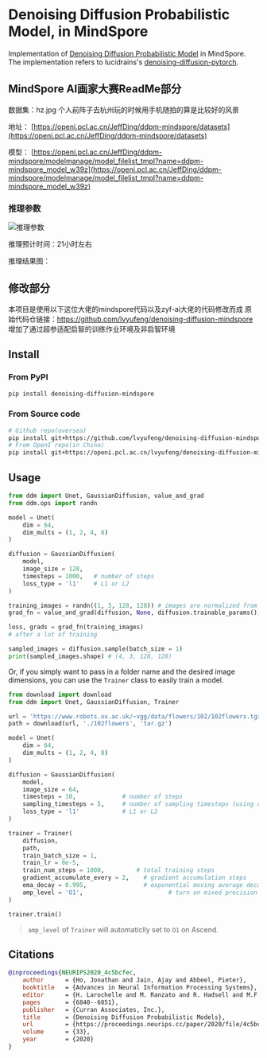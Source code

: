 # Denoising Diffusion Probabilistic Model, in MindSpore


Implementation of [Denoising Diffusion Probabilistic Model](https://arxiv.org/abs/2006.11239) in MindSpore. The implementation refers to lucidrains's [denoising-diffusion-pytorch](https://github.com/lucidrains/denoising-diffusion-pytorch).

## MindSpore AI画家大赛ReadMe部分

数据集：hz.jpg 个人前阵子去杭州玩的时候用手机随拍的算是比较好的风景 

地址：
[https://openi.pcl.ac.cn/JeffDing/ddpm-mindspore/datasets](https://openi.pcl.ac.cn/JeffDing/ddpm-mindspore/datasets)

模型：
[https://openi.pcl.ac.cn/JeffDing/ddpm-mindspore/modelmanage/model_filelist_tmpl?name=ddpm-mindspore_model_w39z](https://openi.pcl.ac.cn/JeffDing/ddpm-mindspore/modelmanage/model_filelist_tmpl?name=ddpm-mindspore_model_w39z)

### 推理参数
![推理参数]("./pic/推理参数.png")

推理预计时间：21小时左右

推理结果图：

## 修改部分
本项目是使用以下这位大佬的mindspore代码以及zyf-ai大佬的代码修改而成
原始代码仓链接：https://github.com/lvyufeng/denoising-diffusion-mindspore
增加了通过超参适配启智的训练作业环境及非启智环境


## Install


### From PyPI

```bash
pip install denoising-diffusion-mindspore
```

### From Source code

```bash
# Github repo(oversea)
pip install git+https://github.com/lvyufeng/denoising-diffusion-mindspore
# From OpenI repo(in China)
pip install git+https://openi.pcl.ac.cn/lvyufeng/denoising-diffusion-mindspore
```

## Usage

```python
from ddm import Unet, GaussianDiffusion, value_and_grad
from ddm.ops import randn

model = Unet(
    dim = 64,
    dim_mults = (1, 2, 4, 8)
)

diffusion = GaussianDiffusion(
    model,
    image_size = 128,
    timesteps = 1000,   # number of steps
    loss_type = 'l1'    # L1 or L2
)

training_images = randn((1, 3, 128, 128)) # images are normalized from 0 to 1
grad_fn = value_and_grad(diffusion, None, diffusion.trainable_params())

loss, grads = grad_fn(training_images)
# after a lot of training

sampled_images = diffusion.sample(batch_size = 1)
print(sampled_images.shape) # (4, 3, 128, 128)
```

Or, if you simply want to pass in a folder name and the desired image dimensions, you can use the `Trainer` class to easily train a model.

```python
from download import download
from ddm import Unet, GaussianDiffusion, Trainer

url = 'https://www.robots.ox.ac.uk/~vgg/data/flowers/102/102flowers.tgz'
path = download(url, './102flowers', 'tar.gz')

model = Unet(
    dim = 64,
    dim_mults = (1, 2, 4, 8)
)

diffusion = GaussianDiffusion(
    model,
    image_size = 64,
    timesteps = 10,             # number of steps
    sampling_timesteps = 5,     # number of sampling timesteps (using ddim for faster inference [see citation for ddim paper])
    loss_type = 'l1'            # L1 or L2
)

trainer = Trainer(
    diffusion,
    path,
    train_batch_size = 1,
    train_lr = 8e-5,
    train_num_steps = 1000,         # total training steps
    gradient_accumulate_every = 2,    # gradient accumulation steps
    ema_decay = 0.995,                # exponential moving average decay
    amp_level = 'O1',                        # turn on mixed precision
)

trainer.train()
```

> `amp_level` of `Trainer` will automaticlly set to `O1` on Ascend.

<!-- 

Samples and model checkpoints will be logged to `./results` periodically

## Multi-GPU Training

The `Trainer` class is now equipped with <a href="https://huggingface.co/docs/accelerate/accelerator">🤗 Accelerator</a>. You can easily do multi-gpu training in two steps using their `accelerate` CLI

At the project root directory, where the training script is, run

```python
$ accelerate config
```

Then, in the same directory

```python
$ accelerate launch train.py
```

## Miscellaneous

### 1D Sequence

By popular request, a 1D Unet + Gaussian Diffusion implementation. You will have to do the training code yourself

```python
import torch
from denoising_diffusion_pytorch import Unet1D, GaussianDiffusion1D

model = Unet1D(
    dim = 64,
    dim_mults = (1, 2, 4, 8),
    channels = 32
)

diffusion = GaussianDiffusion1D(
    model,
    seq_length = 128,
    timesteps = 1000,
    objective = 'pred_v'
)

training_seq = torch.randn(8, 32, 128) # features are normalized from 0 to 1
loss = diffusion(training_seq)
loss.backward()

# after a lot of training

sampled_seq = diffusion.sample(batch_size = 4)
sampled_seq.shape # (4, 32, 128)
``` -->

## Citations

```bibtex
@inproceedings{NEURIPS2020_4c5bcfec,
    author      = {Ho, Jonathan and Jain, Ajay and Abbeel, Pieter},
    booktitle   = {Advances in Neural Information Processing Systems},
    editor      = {H. Larochelle and M. Ranzato and R. Hadsell and M.F. Balcan and H. Lin},
    pages       = {6840--6851},
    publisher   = {Curran Associates, Inc.},
    title       = {Denoising Diffusion Probabilistic Models},
    url         = {https://proceedings.neurips.cc/paper/2020/file/4c5bcfec8584af0d967f1ab10179ca4b-Paper.pdf},
    volume      = {33},
    year        = {2020}
}
```
<!-- 
```bibtex
@InProceedings{pmlr-v139-nichol21a,
    title       = {Improved Denoising Diffusion Probabilistic Models},
    author      = {Nichol, Alexander Quinn and Dhariwal, Prafulla},
    booktitle   = {Proceedings of the 38th International Conference on Machine Learning},
    pages       = {8162--8171},
    year        = {2021},
    editor      = {Meila, Marina and Zhang, Tong},
    volume      = {139},
    series      = {Proceedings of Machine Learning Research},
    month       = {18--24 Jul},
    publisher   = {PMLR},
    pdf         = {http://proceedings.mlr.press/v139/nichol21a/nichol21a.pdf},
    url         = {https://proceedings.mlr.press/v139/nichol21a.html},
}
```

```bibtex
@inproceedings{kingma2021on,
    title       = {On Density Estimation with Diffusion Models},
    author      = {Diederik P Kingma and Tim Salimans and Ben Poole and Jonathan Ho},
    booktitle   = {Advances in Neural Information Processing Systems},
    editor      = {A. Beygelzimer and Y. Dauphin and P. Liang and J. Wortman Vaughan},
    year        = {2021},
    url         = {https://openreview.net/forum?id=2LdBqxc1Yv}
}
```

```bibtex
@article{Choi2022PerceptionPT,
    title   = {Perception Prioritized Training of Diffusion Models},
    author  = {Jooyoung Choi and Jungbeom Lee and Chaehun Shin and Sungwon Kim and Hyunwoo J. Kim and Sung-Hoon Yoon},
    journal = {ArXiv},
    year    = {2022},
    volume  = {abs/2204.00227}
}
```

```bibtex
@article{Karras2022ElucidatingTD,
    title   = {Elucidating the Design Space of Diffusion-Based Generative Models},
    author  = {Tero Karras and Miika Aittala and Timo Aila and Samuli Laine},
    journal = {ArXiv},
    year    = {2022},
    volume  = {abs/2206.00364}
}
```

```bibtex
@article{Song2021DenoisingDI,
    title   = {Denoising Diffusion Implicit Models},
    author  = {Jiaming Song and Chenlin Meng and Stefano Ermon},
    journal = {ArXiv},
    year    = {2021},
    volume  = {abs/2010.02502}
}
```

```bibtex
@misc{chen2022analog,
    title   = {Analog Bits: Generating Discrete Data using Diffusion Models with Self-Conditioning},
    author  = {Ting Chen and Ruixiang Zhang and Geoffrey Hinton},
    year    = {2022},
    eprint  = {2208.04202},
    archivePrefix = {arXiv},
    primaryClass = {cs.CV}
}
```

```bibtex
@article{Qiao2019WeightS,
    title   = {Weight Standardization},
    author  = {Siyuan Qiao and Huiyu Wang and Chenxi Liu and Wei Shen and Alan Loddon Yuille},
    journal = {ArXiv},
    year    = {2019},
    volume  = {abs/1903.10520}
}
```

```bibtex
@article{Salimans2022ProgressiveDF,
    title   = {Progressive Distillation for Fast Sampling of Diffusion Models},
    author  = {Tim Salimans and Jonathan Ho},
    journal = {ArXiv},
    year    = {2022},
    volume  = {abs/2202.00512}
}
```

```bibtex
@article{Ho2022ClassifierFreeDG,
    title   = {Classifier-Free Diffusion Guidance},
    author  = {Jonathan Ho},
    journal = {ArXiv},
    year    = {2022},
    volume  = {abs/2207.12598}
}
``` -->